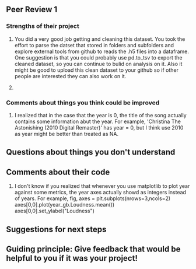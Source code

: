 ## Peer Review 1

### Strengths of their project 
1. You did a very good job getting and cleaning this dataset. You took the effort to parse the datset that stored in folders and subfolders and explore external tools from github to reads the .h5 files into a dataframe. One suggestion is that you could probably use pd.to_tsv to export the cleaned dataset, so you can continue to bulid on analysis on it. Also it might be good to upload this clean dataset to your github so if other people are interested they can also work on it.

2. 

### Comments about things you think could be improved
1. I realized that in the case that the year is 0, the title of the song actually contains some information abut the year. For example, 'Christina The Astonishing (2010 Digital Remaster)' has year = 0, but I think use 2010 as year might be better than treated as NA.


## Questions about things you don't understand

## Comments about their code
1. I don't know if you realized that whenever you use matplotlib to plot year against some metrics, the year axes actually showd as integers instead of years. For example, 
    fig, axes = plt.subplots(nrows=3,ncols=2)  
    axes[0,0].plot(year_gb.Loudness.mean()) 
    axes[0,0].set_ylabel("Loudness")

## Suggestions for next steps

## Guiding principle: Give feedback that would be helpful to you if it was your project!